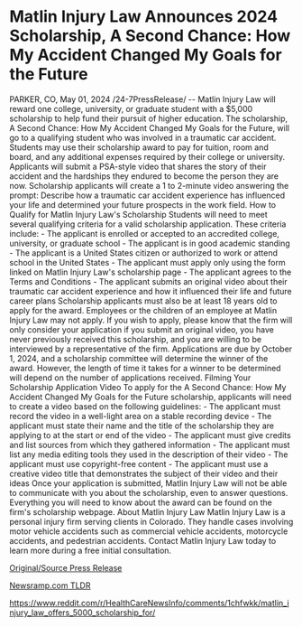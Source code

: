 # Matlin Injury Law Announces 2024 Scholarship, A Second Chance: How My Accident Changed My Goals for the Future

PARKER, CO, May 01, 2024 /24-7PressRelease/ -- Matlin Injury Law will reward one college, university, or graduate student with a $5,000 scholarship to help fund their pursuit of higher education. The scholarship, A Second Chance: How My Accident Changed My Goals for the Future, will go to a qualifying student who was involved in a traumatic car accident. Students may use their scholarship award to pay for tuition, room and board, and any additional expenses required by their college or university.   Applicants will submit a PSA-style video that shares the story of their accident and the hardships they endured to become the person they are now. Scholarship applicants will create a 1 to 2-minute video answering the prompt: Describe how a traumatic car accident experience has influenced your life and determined your future prospects in the work field.   How to Qualify for Matlin Injury Law's Scholarship   Students will need to meet several qualifying criteria for a valid scholarship application. These criteria include:   - The applicant is enrolled or accepted to an accredited college, university, or graduate school  - The applicant is in good academic standing  - The applicant is a United States citizen or authorized to work or attend school in the United States  - The applicant must apply only using the form linked on Matlin Injury Law's scholarship page  - The applicant agrees to the Terms and Conditions  - The applicant submits an original video about their traumatic car accident experience and how it influenced their life and future career plans   Scholarship applicants must also be at least 18 years old to apply for the award. Employees or the children of an employee at Matlin Injury Law may not apply. If you wish to apply, please know that the firm will only consider your application if you submit an original video, you have never previously received this scholarship, and you are willing to be interviewed by a representative of the firm.   Applications are due by October 1, 2024, and a scholarship committee will determine the winner of the award. However, the length of time it takes for a winner to be determined will depend on the number of applications received.   Filming Your Scholarship Application Video  To apply for the A Second Chance: How My Accident Changed My Goals for the Future scholarship, applicants will need to create a video based on the following guidelines:  - The applicant must record the video in a well-light area on a stable recording device  - The applicant must state their name and the title of the scholarship they are applying to at the start or end of the video  - The applicant must give credits and list sources from which they gathered information - The applicant must list any media editing tools they used in the description of their video  - The applicant must use copyright-free content  - The applicant must use a creative video title that demonstrates the subject of their video and their ideas  Once your application is submitted, Matlin Injury Law will not be able to communicate with you about the scholarship, even to answer questions. Everything you will need to know about the award can be found on the firm's scholarship webpage.  About Matlin Injury Law  Matlin Injury Law is a personal injury firm serving clients in Colorado. They handle cases involving motor vehicle accidents such as commercial vehicle accidents, motorcycle accidents, and pedestrian accidents.   Contact Matlin Injury Law today to learn more during a free initial consultation. 

[Original/Source Press Release](https://www.24-7pressrelease.com/press-release/510560/matlin-injury-law-announces-2024-scholarship-a-second-chance-how-my-accident-changed-my-goals-for-the-future)
                    

[Newsramp.com TLDR](None) 

https://www.reddit.com/r/HealthCareNewsInfo/comments/1chfwkk/matlin_injury_law_offers_5000_scholarship_for/